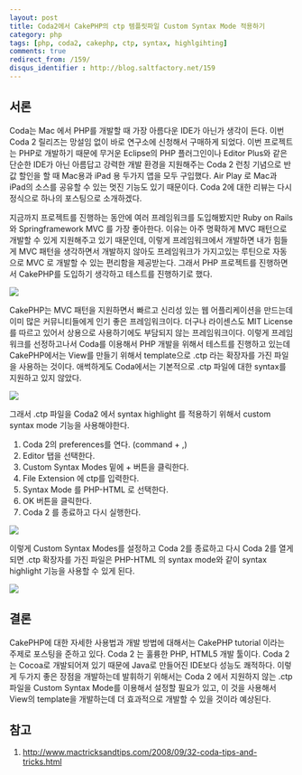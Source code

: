 ```yaml
---
layout: post
title: Coda2에서 CakePHP의 ctp 템플릿파일 Custom Syntax Mode 적용하기
category: php
tags: [php, coda2, cakephp, ctp, syntax, highlgihting]
comments: true
redirect_from: /159/
disqus_identifier : http://blog.saltfactory.net/159
---
```


## 서론

Coda는 Mac 에서 PHP를 개발할 때 가장 아름다운 IDE가 아닌가 생각이 든다. 이번 Coda 2 릴리즈는 망설임 없이 바로 연구소에 신청해서 구매하게 되었다. 이번 프로젝트는 PHP로 개발하기 때문에 무거운 Eclipse의 PHP 플러그인이나 Editor Plus와 같은 단순한 IDE가 아닌 아름답고 강력한 개발 환경을 지원해주는 Coda 2 런칭 기념으로 반값 할인을 할 때 Mac용과 iPad 용 두가지 앱을 모두 구입했다. Air Play 로 Mac과 iPad의 소스를 공유할 수 있는 멋진 기능도 있기 때문이다. Coda 2에 대한 리뷰는 다시 정식으로 하나의 포스팅으로 소개하겠다.

<!--more-->

지금까지 프로젝트를 진행하는 동안에 여러 프레임워크를 도입해봤지만 Ruby on Rails와 Springframework MVC 를 가장 좋아한다. 이유는 아주 명확하게 MVC 패턴으로 개발할 수 있게 지원해주고 있기 때문인데, 이렇게 프레임워크에서 개발하면 내가 힘들게 MVC 패턴을 생각하면서 개발하지 않아도 프레임워크가 가지고있는 루틴으로 자동으로 MVC 로 개발할 수 있는 편리함을 제공받는다. 그래서 PHP 프로젝트를 진행하면서 CakePHP를 도입하기 생각하고 테스트를 진행하기로 했다.

![](http://blog.hibrainapps.net/saltfactory/images/98c347c7-374d-4d4f-8529-fff71e5e083c)

CakePHP는 MVC 패턴을 지원하면서 빠르고 신리성 있는 웹 어플리케이션을 만드는데 이미 많은 커뮤니티들에게 인기 좋은 프레임워크이다. 더구나 라이센스도 MIT License를 따르고 있어서 상용으로 사용하기에도 부담되지 않는 프레임워크이다. 이렇게 프레임워크를 선정하고나서 Coda를 이용해서 PHP 개발을 위해서 테스트를 진행하고 있는데 CakePHP에서는 View를 만들기 위해서 template으로 .ctp 라는 확장자를 가진 파일을 사용하는 것이다. 애썩하게도 Coda에서는 기본적으로 .ctp 파일에 대한 syntax를 지원하고 있지 않았다.

![](http://blog.hibrainapps.net/saltfactory/images/1b97a549-f494-4452-9b41-bf83ec10861c)

그래서 .ctp 파일을 Coda2 에서 syntax highlight 를 적용하기 위해서 custom syntax mode 기능을 사용해야한다.
1. Coda 2의 preferences를 연다. (command + ,)
2. Editor 탭을 선택한다.
3. Custom Syntax Modes 밑에 + 버튼을 클릭한다.
4. File Extension 에 ctp를 입력한다.
5. Syntax Mode 를 PHP-HTML 로 선택한다.
6. OK 버튼을 클릭한다.
7. Coda 2 를 종료하고 다시 실행한다.

![](http://blog.hibrainapps.net/saltfactory/images/10fdedee-3a69-4d82-87b9-7c998028f15f)

이렇게 Custom Syntax Modes를 설정하고 Coda 2를 종료하고 다시 Coda 2를 열게되면 .ctp 확장자를 가진 파일은 PHP-HTML 의 syntax mode와 같이 syntax highlight 기능을 사용할 수 있게 된다.

![](http://blog.hibrainapps.net/saltfactory/images/f13b1780-7a14-4287-b7f8-fbecd8b689b4)

## 결론

CakePHP에 대한 자세한 사용법과 개발 방법에 대해서는 CakePHP tutorial 이라는 주제로 포스팅을 준하고 있다. Coda 2 는 훌륭한 PHP, HTML5 개발 툴이다. Coda 2는 Cocoa로 개발되어져 있기 때문에 Java로 만들어진 IDE보다 성능도 쾌적하다. 이렇게 두가지 좋은 장점을 개발하는데 발휘하기 위해서는 Coda 2 에서 지원하지 않는 .ctp 파일을 Custom Syntax Mode를 이용해서 설정할 필요가 있고, 이 것을 사용해서 View의 template을 개발하는데 더 효과적으로 개발할 수 있을 것이라 예상된다.

## 참고

1. http://www.mactricksandtips.com/2008/09/32-coda-tips-and-tricks.html

